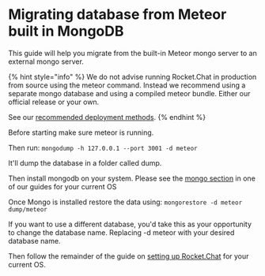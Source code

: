 # Migrating database from Meteor built in MongoDB

This guide will help you migrate from the built-in Meteor mongo server to an external mongo server.

{% hint style="info" %}
We do not advise running Rocket.Chat in production from source using the meteor command. Instead we recommend using a separate mongo database and using a compiled meteor bundle. Either our official release or your own.

See our [recommended deployment methods](../../prepare-for-your-deployment/rapid-deployment-methods.md).
{% endhint %}

Before starting make sure meteor is running.

Then run: `mongodump -h 127.0.0.1 --port 3001 -d meteor`

It'll dump the database in a folder called dump.

Then install mongodb on your system. Please see the [mongo section](../../prepare-for-your-deployment/manual-installation/) in one of our guides for your current OS

Once Mongo is installed restore the data using: `mongorestore -d meteor dump/meteor`

If you want to use a different database, you'd take this as your opportunity to change the database name. Replacing -d meteor with your desired database name.

Then follow the remainder of the guide on [setting up Rocket.Chat](../../prepare-for-your-deployment/manual-installation/) for your current OS.
